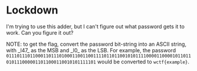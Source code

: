 # Lockdown

I'm trying to use this adder, but I can't figure out what password gets it to work. Can you figure it out?

NOTE: to get the flag, convert the password bit-string into an ASCII string, with \_l47\_ as the MSB and _l0\_ as the LSB. For example, the password `01110111011000110111010001100110011110110110010101111000011000010110110101110000011011000110010101111101` would be converted to `wctf{example}`.